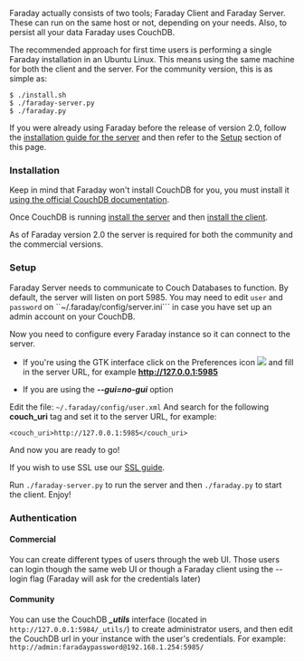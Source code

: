 Faraday actually consists of two tools; Faraday Client and Faraday Server. These can run on the same host or not, depending on your needs. Also, to persist all your data Faraday uses CouchDB.

The recommended approach for first time users is performing a single Faraday installation in an Ubuntu Linux. This means using the same machine for both the client and the server. For the community version, this is as simple as:

```
$ ./install.sh
$ ./faraday-server.py
$ ./faraday.py
```

If you were already using Faraday before the release of version 2.0, follow the [installation guide for the server](https://github.com/infobyte/faraday/wiki/Installation-server) and then refer to the [Setup](#setup) section of this page.

### Installation

Keep in mind that Faraday won't install CouchDB for you, you must install it [using the official CouchDB documentation](http://docs.couchdb.org/en/1.6.1/install).

Once CouchDB is running [install the server](https://github.com/infobyte/faraday/wiki/Installation-server) and then [install the client](https://github.com/infobyte/faraday/wiki/Installation-client).

As of Faraday version 2.0 the server is required for both the community and the commercial versions.

<a name="setup"></a>
### Setup

Faraday Server needs to communicate to Couch Databases to function. By default, the server will listen on port 5985. You may need to edit ```user``` and ```password``` on ``~/.faraday/config/server.ini``` in case you have set up an admin account on your CouchDB.

Now you need to configure every Faraday instance so it can connect to the server.

* If you're using the GTK interface click on the Preferences icon ![](https://raw.github.com/wiki/infobyte/faraday/images/gtk-preferences-icon.png) and fill in the server URL, for example **http://127.0.0.1:5985**

* If you are using the ***--gui=no-gui*** option

Edit the file: `~/.faraday/config/user.xml`
And search for the following **couch_uri** tag and set it to the server URL, for example:

`<couch_uri>http://127.0.0.1:5985</couch_uri>`

And now you are ready to go!

If you wish to use SSL use our [SSL guide](https://github.com/infobyte/faraday/wiki/SSL).

Run `./faraday-server.py` to run the server and then `./faraday.py` to start the client. Enjoy!

### Authentication
#### Commercial

You can create different types of users through the web UI. Those users can login though the same web UI or though a Faraday client using the --login flag (Faraday will ask for the credentials later)

#### Community
You can use the CouchDB ***_utils*** interface (located in `http://127.0.0.1:5984/_utils/`) to create administrator users, and then edit the CouchDB url in your instance with the user's credentials. For example: `http://admin:faradaypassword@192.168.1.254:5985/`
